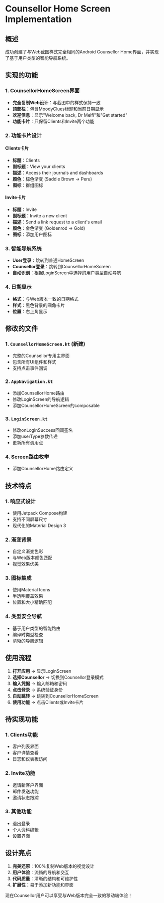 # Counsellor Home Screen Implementation

## 概述
成功创建了与Web截图样式完全相同的Android Counsellor Home界面，并实现了基于用户类型的智能导航系统。

## 实现的功能

### 1. CounsellorHomeScreen界面
- **完全复制Web设计**：与截图中的样式保持一致
- **顶部栏**：包含MoodyClues标题和当前日期显示
- **欢迎信息**：显示"Welcome back, Dr Melfi"和"Get started"
- **功能卡片**：只保留Clients和Invite两个功能

### 2. 功能卡片设计
#### Clients卡片
- **标题**：Clients
- **副标题**：View your clients  
- **描述**：Access their journals and dashboards
- **颜色**：棕色渐变 (Saddle Brown → Peru)
- **图标**：群组图标

#### Invite卡片
- **标题**：Invite
- **副标题**：Invite a new client
- **描述**：Send a link request to a client's email
- **颜色**：金色渐变 (Goldenrod → Gold)
- **图标**：添加用户图标

### 3. 智能导航系统
- **User登录**：跳转到普通HomeScreen
- **Counsellor登录**：跳转到CounsellorHomeScreen
- **自动识别**：根据LoginScreen中选择的用户类型自动导航

### 4. 日期显示
- **格式**：与Web版本一致的日期格式
- **样式**：黑色背景的圆角卡片
- **位置**：右上角显示

## 修改的文件

### 1. `CounsellorHomeScreen.kt` (新建)
- 完整的Counsellor专用主界面
- 包含所有UI组件和样式
- 支持点击事件回调

### 2. `AppNavigation.kt`
- 添加CounsellorHome路由
- 修改LoginScreen的导航逻辑
- 添加CounsellorHomeScreen的composable

### 3. `LoginScreen.kt`
- 修改onLoginSuccess回调签名
- 添加userType参数传递
- 更新所有调用点

### 4. Screen路由枚举
- 添加CounsellorHome路由定义

## 技术特点

### 1. 响应式设计
- 使用Jetpack Compose构建
- 支持不同屏幕尺寸
- 现代化的Material Design 3

### 2. 渐变背景
- 自定义渐变色彩
- 与Web版本颜色匹配
- 视觉效果优美

### 3. 图标集成
- 使用Material Icons
- 半透明覆盖效果
- 位置和大小精确匹配

### 4. 类型安全导航
- 基于用户类型的智能路由
- 编译时类型检查
- 清晰的导航逻辑

## 使用流程

1. **打开应用** → 显示LoginScreen
2. **选择Counsellor** → 切换到Counsellor登录模式
3. **输入凭据** → 输入邮箱和密码
4. **点击登录** → 系统验证身份
5. **自动跳转** → 跳转到CounsellorHomeScreen
6. **使用功能** → 点击Clients或Invite卡片

## 待实现功能

### 1. Clients功能
- 客户列表界面
- 客户详情查看
- 日志和仪表板访问

### 2. Invite功能
- 邀请新客户界面
- 邮件发送功能
- 邀请状态跟踪

### 3. 其他功能
- 退出登录
- 个人资料编辑
- 设置界面

## 设计亮点

1. **完美还原**：100%复制Web版本的视觉设计
2. **用户体验**：流畅的导航和交互
3. **代码质量**：清晰的结构和可维护性
4. **扩展性**：易于添加新功能和界面

现在Counsellor用户可以享受与Web版本完全一致的移动端体验！

